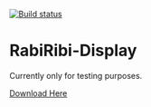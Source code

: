 [![Build status](https://ci.appveyor.com/api/projects/status/3gtv4co4xjwh4odb?svg=true)](https://ci.appveyor.com/project/wcko87/rabiribi-display)

# RabiRibi-Display
Currently only for testing purposes.

[Download Here](https://ci.appveyor.com/project/wcko87/rabiribi-display/build/artifacts)

